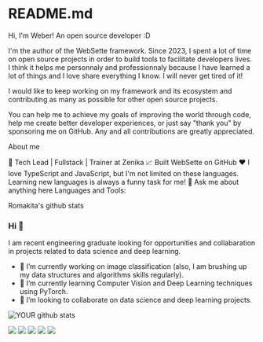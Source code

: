 # README.md


Hi, I'm Weber! An open source developer :D

I'm the author of the WebSette framework. Since 2023, I spent a lot of time on open source projects in order to build tools to facilitate developers lives. I think it helps me personnaly and professionnaly because I have learned a lot of things and I love share everything I know. I will never get tired of it!

I would like to keep working on my framework and its ecosystem and contributing as many as possible for other open source projects.

You can help me to achieve my goals of improving the world through code, help me create better developer experiences, or just say "thank you" by sponsoring me on GitHub. Any and all contributions are greatly appreciated.

About me

💼 Tech Lead | Fullstack | Trainer at Zenika
📈 Built WebSette on GitHub
❤️ I love TypeScript and JavaScript, but I'm not limited on these languages. Learning new languages is always a funny task for me!
💬 Ask me about anything here
Languages and Tools:

    

Romakita's github stats

### Hi 👋
I am recent engineering graduate looking for opportunities and collabaration in projects related to data science and deep learning.
- 🔭 I’m currently working on image classification (also, I am brushing up my data structures and algorithms skills regularly).
- 🌱 I’m currently learning Computer Vision and Deep Learning techniques using PyTorch.
- 🤝 I’m looking to collaborate on data science and deep learning projects. 

![YOUR github stats](https://github-readme-stats.vercel.app/api?username=USERNAME)

[<img src="https://img.shields.io/badge/twitter-%231DA1F2.svg?&style=for-the-badge&logo=twitter&logoColor=white" />](https://twitter.com/USERNAME) [<img src="https://img.shields.io/badge/medium-%2312100E.svg?&style=for-the-badge&logo=medium&logoColor=white" />](https://medium.com/USERNAME)  [<img src="https://img.shields.io/badge/linkedin-%230077B5.svg?&style=for-the-badge&logo=linkedin&logoColor=white" />](https://www.linkedin.com/in/USERNAME/) [<img src = "https://img.shields.io/badge/instagram-%23E4405F.svg?&style=for-the-badge&logo=instagram&logoColor=white">](https://www.instagram.com/USERNAME/) [<img src = "https://img.shields.io/badge/facebook-%231877F2.svg?&style=for-the-badge&logo=facebook&logoColor=white">](https://www.facebook.com/USERNAME)

